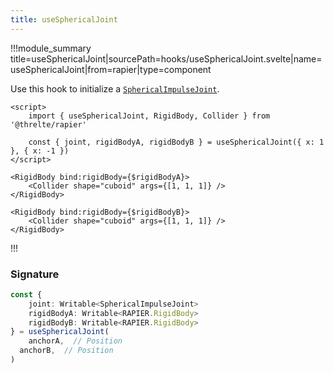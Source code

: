 ```yaml
---
title: useSphericalJoint
---
```


!!!module_summary title=useSphericalJoint|sourcePath=hooks/useSphericalJoint.svelte|name=useSphericalJoint|from=rapier|type=component

Use this hook to initialize a [`SphericalImpulseJoint`](https://rapier.rs/docs/user_guides/javascript/joints#spherical-joint).

```svelte
<script>
	import { useSphericalJoint, RigidBody, Collider } from '@threlte/rapier'

	const { joint, rigidBodyA, rigidBodyB } = useSphericalJoint({ x: 1 }, { x: -1 })
</script>

<RigidBody bind:rigidBody={$rigidBodyA}>
	<Collider shape="cuboid" args={[1, 1, 1]} />
</RigidBody>

<RigidBody bind:rigidBody={$rigidBodyB}>
	<Collider shape="cuboid" args={[1, 1, 1]} />
</RigidBody>
```

!!!

### Signature

```ts
const {
	joint: Writable<SphericalImpulseJoint>
	rigidBodyA: Writable<RAPIER.RigidBody>
	rigidBodyB: Writable<RAPIER.RigidBody>
} = useSphericalJoint(
	anchorA,  // Position
  anchorB,  // Position
)
```
